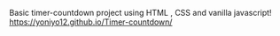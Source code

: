 Basic timer-countdown project using HTML , CSS and vanilla javascript!
https://yoniyo12.github.io/Timer-countdown/
